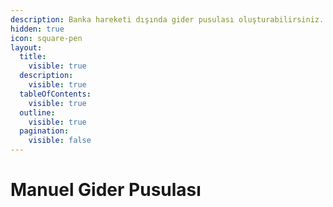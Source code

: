 ```yaml
---
description: Banka hareketi dışında gider pusulası oluşturabilirsiniz.
hidden: true
icon: square-pen
layout:
  title:
    visible: true
  description:
    visible: true
  tableOfContents:
    visible: true
  outline:
    visible: true
  pagination:
    visible: false
---
```


# Manuel Gider Pusulası


